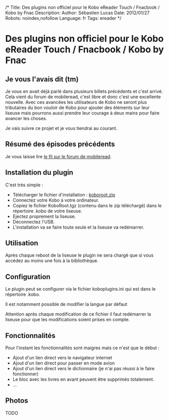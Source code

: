 /*
Title: Des plugins non officiel pour le Kobo eReader Touch / Fnacbook / Kobo by Fnac
Description: 
Author: Sébastien Lucas
Date: 2012/01/27
Robots: noindex,nofollow
Language: fr
Tags: ereader
*/
# Des plugins non officiel pour le Kobo eReader Touch / Fnacbook / Kobo by Fnac

## Je vous l'avais dit (tm)
Je vous en avait déjà parlé dans plusieurs billets précédents et c'est arrivé. Cela vient du forum de mobileread, c'est libre et donc c'est une excellente nouvelle. Avec ces avancées les utilisateurs de Kobo ne seront plus tributaires du bon vouloir de Kobo pour ajouter des éléments sur leur liseuse mais pourrons aussi prendre leur courage à deux mains pour faire avancer les choses.

Je vais suivre ce projet et je vous tiendrai au courant.


## Résumé des épisodes précédents

Je vous laisse lire [le fil sur le forum de mobileread](http://www.mobileread.com/forums/showthread.php?t=163997).

## Installation du plugin

C'est très simple :
* Télécharger le fichier d'installation : [koboroot.zip](/blog/koboroot.zip) 
* Connectez votre Kobo à votre ordinateur.
* Copiez le fichier KoboRoot.tgz (contenu dans le zip téléchargé) dans le répertoire .kobo de votre liseuse.
* Ejectez proprement la liseuse.
* Déconnectez l'USB.
* L'installation va se faire toute seule et la liseuse va redémarrer.

## Utilisation

Après chaque reboot de la liseuse le plugin ne sera chargé que si vous accédez au moins une fois à la bibliothèque.

## Configuration

Le plugin peut se configurer via le fichier koboplugins.ini qui est dans le répertoire .kobo.

Il est notamment possible de modifier la langue par défaut

Attention après chaque modification de ce fichier il faut redémarrer la liseuse pour que les modifications soient prises en compte.

## Fonctionnalités

Pour l'instant les fonctionnalités sont maigres mais ce n'est que le début :
* Ajout d'un lien direct vers le navigateur internet
* Ajout d'un lien direct pour passer en mode avion
* Ajout d'un lien direct vers le dictionnaire (je n'ai pas réussi à le faire fonctionner)
* Le bloc avec les livres en avant peuvent être supprimés totalement.
* ...

## Photos

TODO

